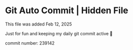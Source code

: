 # Git Auto Commit | Hidden File

This file was added Feb 12, 2025

Just for fun and keeping my daily git commit active 🤪

commit number: 239142
